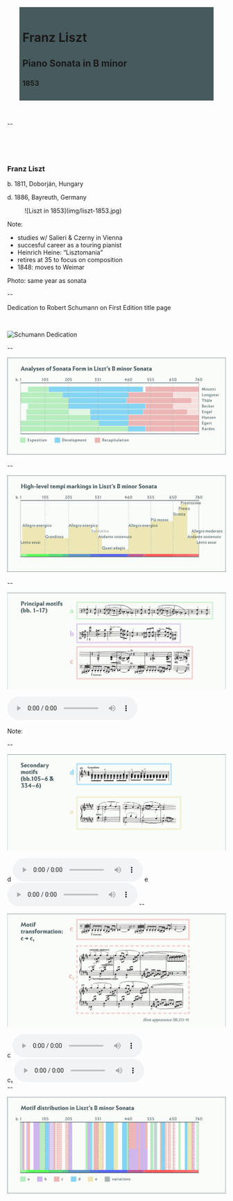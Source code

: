 <!-- .slide: data-background="/img/liszt-manuscript-page.png" -->
<div style="background: rgba(51, 73, 76,0.9);
            padding: 1em 0.5em;
            margin: 0 2em;">
  <h1>Franz Liszt</h1>
  <h2>Piano Sonata in B minor</h2>
  <h3>1853</h3>
</div>

&nbsp;

--
<!-- .slide: class="image-right" -->
<div>

&nbsp;

&nbsp;

### Franz Liszt

b. 1811, Doborján, Hungary

d. 1886, Bayreuth, Germany
</div>
<figure>
![Liszt in 1853](img/liszt-1853.jpg)
</figure>

Note:
- studies w/ Salieri & Czerny in Vienna
- succesful career as a touring pianist
- Heinrich Heine: “Lisztomania”
- retires at 35 to focus on composition
- 1848: moves to Weimar

Photo: same year as sonata

--

Dedication to Robert Schumann on First Edition title page

&nbsp;

![Schumann Dedication](img/liszt-first-edition-dedication.png)
<!-- .element: style="border: none; background: transparent; box-shadow: none; width: 85%;" -->

--

![Analyses of Sonata Form in Liszt’s B minor Sonata](img/liszt-sonata-form-analyses.png)

--

![High-level tempi markings in Liszt’s B minor Sonata](img/liszt-tempi.png)

--

![Principal motifs (bb. 1–17)](img/liszt-motifs-1.png)

<audio controls>
  <source src="../../audio/liszt-opening-motifs-bb-1-17.mp3" type="audio/ogg">
  <source src="../../audio/liszt-opening-motifs-bb-1-17.ogg" type="audio/mpeg">
  Sorry, old browser, no audio for you.
</audio>

Note:

--

![Secondary motifs (bb. 105–6 & 334–6)](img/liszt-motifs-2.png)

<span>
  d
  <audio controls>
    <source src="../../audio/liszt-motif-d-bb-105-110.mp3" type="audio/ogg">
    <source src="../../audio/liszt-motif-d-bb-105-110.ogg" type="audio/mpeg">
    Sorry, old browser, no audio for you.
  </audio>
</span>
<span>
  e
  <audio controls>
    <source src="../../audio/liszt-motif-e-bb-334-338.mp3" type="audio/ogg">
    <source src="../../audio/liszt-motif-e-bb-334-338.ogg" type="audio/mpeg">
    Sorry, old browser, no audio for you.
  </audio>
</span>
--

![Motif transformation: c to c1](img/liszt-motifs-3.png)

<div>
c
<audio controls>
  <source src="../../audio/liszt-motif-c-bb-13-17.mp3" type="audio/ogg">
  <source src="../../audio/liszt-motif-c-bb-13-17.ogg" type="audio/mpeg">
  Sorry, old browser, no audio for you.
</audio>
</div>
<div>
c₁
<audio controls>
  <source src="../../audio/liszt-motif-c1-bb-153-159.mp3" type="audio/ogg">
  <source src="../../audio/liszt-motif-c1-bb-153-159.ogg" type="audio/mpeg">
  Sorry, old browser, no audio for you.
</audio>
</div>
--

![Motif distribution in Liszt’s B minor Sonata](img/liszt-motif-map.png)
